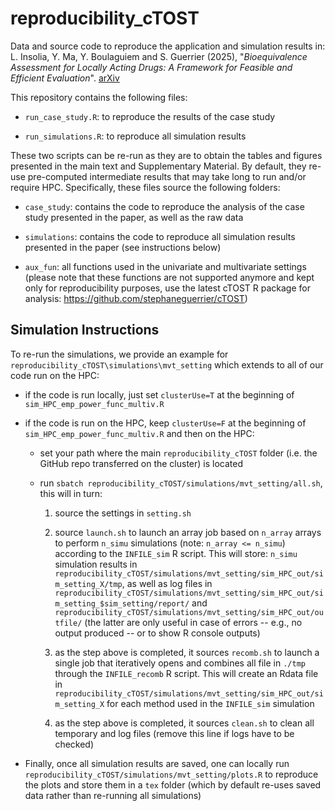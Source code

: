 # reproducibility_cTOST

Data and source code to reproduce the application and simulation results in: L. Insolia, Y. Ma, Y. Boulaguiem and S. Guerrier (2025), "_Bioequivalence Assessment for Locally Acting Drugs: A Framework for Feasible and Efficient Evaluation_".
[arXiv](https://arxiv.org/abs/2507.22756)

This repository contains the following files:

- `run_case_study.R`: to reproduce the results of the case study

- `run_simulations.R`: to reproduce all simulation results

These two scripts can be re-run as they are to obtain the tables and figures presented in the main text and Supplementary Material. 
By default, they re-use pre-computed intermediate results that may take long to run and/or require HPC.
Specifically, these files source the following folders:

- `case_study`: contains the code to reproduce the analysis of the case study presented in the paper, as well as the raw data

- `simulations`: contains the code to reproduce all simulation results presented in the paper (see instructions below)

- `aux_fun`: all functions used in the univariate and multivariate settings (please note that these functions are not supported anymore and kept only for reproducibility purposes, use the latest cTOST R package for analysis: https://github.com/stephaneguerrier/cTOST)

## Simulation Instructions

To re-run the simulations, we provide an example for `reproducibility_cTOST\simulations\mvt_setting` which extends to all of our code run on the HPC:

- if the code is run locally, just set `clusterUse=T` at the beginning of `sim_HPC_emp_power_func_multiv.R`

- if the code is run on the HPC, keep `clusterUse=F` at the beginning of `sim_HPC_emp_power_func_multiv.R` and then on the HPC:

	- set your path where the main `reproducibility_cTOST` folder (i.e. the GitHub repo transferred on the cluster) is located

	- run `sbatch reproducibility_cTOST/simulations/mvt_setting/all.sh`, this will in turn:

		1. source the settings in `setting.sh`

		2. source `launch.sh` to launch an array job based on `n_array` arrays to perform `n_simu` simulations (note: `n_array <= n_simu`) according to the `INFILE_sim` R script. This will store: `n_simu` simulation results in `reproducibility_cTOST/simulations/mvt_setting/sim_HPC_out/sim_setting_X/tmp`, as well as log files in `reproducibility_cTOST/simulations/mvt_setting/sim_HPC_out/sim_setting_$sim_setting/report/` and `reproducibility_cTOST/simulations/mvt_setting/sim_HPC_out/outfile/` (the latter are only useful in case of errors -- e.g., no output produced -- or to show R console outputs)
    
		3. as the step above is completed, it sources `recomb.sh` to launch a single job that iteratively opens and combines all file in `./tmp` through the `INFILE_recomb` R script. This will create an Rdata file in `reproducibility_cTOST/simulations/mvt_setting/sim_HPC_out/sim_setting_X` for each method used in the `INFILE_sim` simulation

		4. as the step above is completed, it sources `clean.sh` to clean all temporary and log files (remove this line if logs have to be checked)
  
- Finally, once all simulation results are saved, one can locally run `reproducibility_cTOST/simulations/mvt_setting/plots.R` to reproduce the plots and store them in a `tex` folder (which by default re-uses saved data rather than re-running all simulations)
